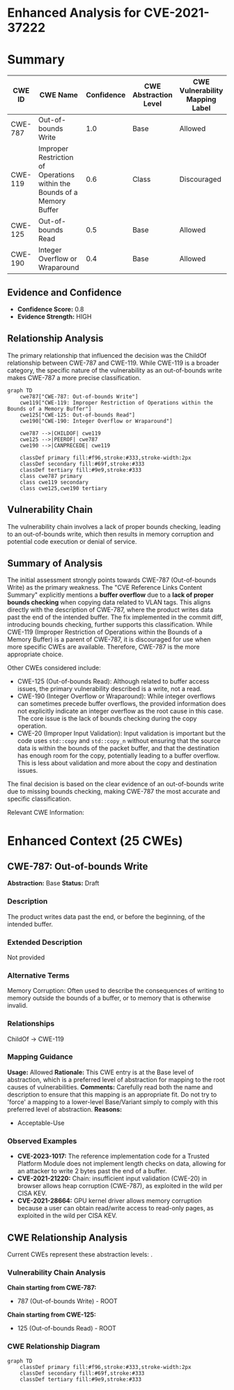 # Enhanced Analysis for CVE-2021-37222

# Summary
| CWE ID | CWE Name | Confidence | CWE Abstraction Level | CWE Vulnerability Mapping Label | CWE-Vulnerability Mapping Notes |
|---|---|---|---|---|---|
| CWE-787 | Out-of-bounds Write | 1.0 | Base | Allowed | Primary CWE |
| CWE-119 | Improper Restriction of Operations within the Bounds of a Memory Buffer | 0.6 | Class | Discouraged | Secondary Candidate |
| CWE-125 | Out-of-bounds Read | 0.5 | Base | Allowed | Secondary Candidate |
| CWE-190 | Integer Overflow or Wraparound | 0.4 | Base | Allowed | Secondary Candidate |

## Evidence and Confidence

*   **Confidence Score:** 0.8
*   **Evidence Strength:** HIGH

## Relationship Analysis
The primary relationship that influenced the decision was the ChildOf relationship between CWE-787 and CWE-119. While CWE-119 is a broader category, the specific nature of the vulnerability as an out-of-bounds write makes CWE-787 a more precise classification.

```mermaid
graph TD
    cwe787["CWE-787: Out-of-bounds Write"]
    cwe119["CWE-119: Improper Restriction of Operations within the Bounds of a Memory Buffer"]
    cwe125["CWE-125: Out-of-bounds Read"]
    cwe190["CWE-190: Integer Overflow or Wraparound"]

    cwe787 -->|CHILDOF| cwe119
    cwe125 -->|PEEROF| cwe787
    cwe190 -->|CANPRECEDE| cwe119

    classDef primary fill:#f96,stroke:#333,stroke-width:2px
    classDef secondary fill:#69f,stroke:#333
    classDef tertiary fill:#9e9,stroke:#333
    class cwe787 primary
    class cwe119 secondary
    class cwe125,cwe190 tertiary
```

## Vulnerability Chain
The vulnerability chain involves a lack of proper bounds checking, leading to an out-of-bounds write, which then results in memory corruption and potential code execution or denial of service.

## Summary of Analysis
The initial assessment strongly points towards CWE-787 (Out-of-bounds Write) as the primary weakness. The "CVE Reference Links Content Summary" explicitly mentions a **buffer overflow** due to a **lack of proper bounds checking** when copying data related to VLAN tags. This aligns directly with the description of CWE-787, where the product writes data past the end of the intended buffer. The fix implemented in the commit diff, introducing bounds checking, further supports this classification. While CWE-119 (Improper Restriction of Operations within the Bounds of a Memory Buffer) is a parent of CWE-787, it is discouraged for use when more specific CWEs are available. Therefore, CWE-787 is the more appropriate choice.

Other CWEs considered include:

*   CWE-125 (Out-of-bounds Read): Although related to buffer access issues, the primary vulnerability described is a write, not a read.
*   CWE-190 (Integer Overflow or Wraparound): While integer overflows can sometimes precede buffer overflows, the provided information does not explicitly indicate an integer overflow as the root cause in this case. The core issue is the lack of bounds checking during the copy operation.
*   CWE-20 (Improper Input Validation): Input validation is important but the code uses `std::copy` and `std::copy_n` without ensuring that the source data is within the bounds of the packet buffer, and that the destination has enough room for the copy, potentially leading to a buffer overflow. This is less about validation and more about the copy and destination issues.

The final decision is based on the clear evidence of an out-of-bounds write due to missing bounds checking, making CWE-787 the most accurate and specific classification.

Relevant CWE Information:

# Enhanced Context (25 CWEs)

## CWE-787: Out-of-bounds Write
**Abstraction:** Base
**Status:** Draft

### Description
The product writes data past the end, or before the beginning, of the intended buffer.

### Extended Description
Not provided

### Alternative Terms
Memory Corruption: Often used to describe the consequences of writing to memory outside the bounds of a buffer, or to memory that is otherwise invalid.

### Relationships
ChildOf -> CWE-119

### Mapping Guidance
**Usage:** Allowed
**Rationale:** This CWE entry is at the Base level of abstraction, which is a preferred level of abstraction for mapping to the root causes of vulnerabilities.
**Comments:** Carefully read both the name and description to ensure that this mapping is an appropriate fit. Do not try to 'force' a mapping to a lower-level Base/Variant simply to comply with this preferred level of abstraction.
**Reasons:**
- Acceptable-Use

### Observed Examples
- **CVE-2023-1017:** The reference implementation code for a Trusted Platform Module does not implement length checks on data, allowing for an attacker to write 2 bytes past the end of a buffer.
- **CVE-2021-21220:** Chain: insufficient input validation (CWE-20) in browser allows heap corruption (CWE-787), as exploited in the wild per CISA KEV.
- **CVE-2021-28664:** GPU kernel driver allows memory corruption because a user can obtain read/write access to read-only pages, as exploited in the wild per CISA KEV.


## CWE Relationship Analysis

Current CWEs represent these abstraction levels: .


### Vulnerability Chain Analysis

**Chain starting from CWE-787:**
- 787 (Out-of-bounds Write) - ROOT


**Chain starting from CWE-125:**
- 125 (Out-of-bounds Read) - ROOT



### CWE Relationship Diagram

```mermaid
graph TD
    classDef primary fill:#f96,stroke:#333,stroke-width:2px
    classDef secondary fill:#69f,stroke:#333
    classDef tertiary fill:#9e9,stroke:#333
```